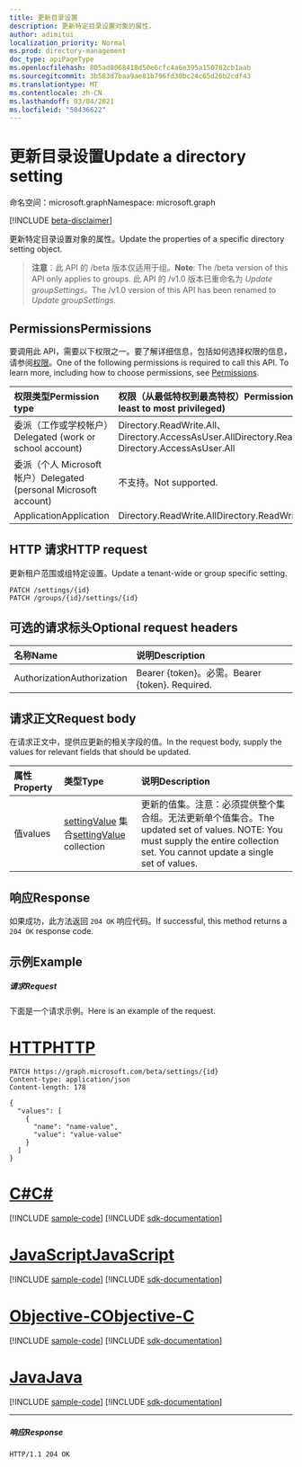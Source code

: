 ```yaml
---
title: 更新目录设置
description: 更新特定目录设置对象的属性。
author: adimitui
localization_priority: Normal
ms.prod: directory-management
doc_type: apiPageType
ms.openlocfilehash: 805ad8068418d50e6cfc4a6e395a150782cb1aab
ms.sourcegitcommit: 3b583d7baa9ae81b796fd30bc24c65d26b2cdf43
ms.translationtype: MT
ms.contentlocale: zh-CN
ms.lasthandoff: 03/04/2021
ms.locfileid: "50436622"
---
```

# <a name="update-a-directory-setting"></a><span data-ttu-id="a56a6-103">更新目录设置</span><span class="sxs-lookup"><span data-stu-id="a56a6-103">Update a directory setting</span></span>

<span data-ttu-id="a56a6-104">命名空间：microsoft.graph</span><span class="sxs-lookup"><span data-stu-id="a56a6-104">Namespace: microsoft.graph</span></span>

[!INCLUDE [beta-disclaimer](../../includes/beta-disclaimer.md)]

<span data-ttu-id="a56a6-105">更新特定目录设置对象的属性。</span><span class="sxs-lookup"><span data-stu-id="a56a6-105">Update the properties of a specific directory setting object.</span></span>

> <span data-ttu-id="a56a6-106">**注意**：此 API 的 /beta 版本仅适用于组。</span><span class="sxs-lookup"><span data-stu-id="a56a6-106">**Note**: The /beta version of this API only applies to groups.</span></span> <span data-ttu-id="a56a6-107">此 API 的 /v1.0 版本已重命名为 *Update groupSettings。*</span><span class="sxs-lookup"><span data-stu-id="a56a6-107">The /v1.0 version of this API has been renamed to *Update groupSettings*.</span></span>

## <a name="permissions"></a><span data-ttu-id="a56a6-108">Permissions</span><span class="sxs-lookup"><span data-stu-id="a56a6-108">Permissions</span></span>
<span data-ttu-id="a56a6-p102">要调用此 API，需要以下权限之一。要了解详细信息，包括如何选择权限的信息，请参阅[权限](/graph/permissions-reference)。</span><span class="sxs-lookup"><span data-stu-id="a56a6-p102">One of the following permissions is required to call this API. To learn more, including how to choose permissions, see [Permissions](/graph/permissions-reference).</span></span>

|<span data-ttu-id="a56a6-111">权限类型</span><span class="sxs-lookup"><span data-stu-id="a56a6-111">Permission type</span></span>      | <span data-ttu-id="a56a6-112">权限（从最低特权到最高特权）</span><span class="sxs-lookup"><span data-stu-id="a56a6-112">Permissions (from least to most privileged)</span></span>              |
|:--------------------|:---------------------------------------------------------|
|<span data-ttu-id="a56a6-113">委派（工作或学校帐户）</span><span class="sxs-lookup"><span data-stu-id="a56a6-113">Delegated (work or school account)</span></span> | <span data-ttu-id="a56a6-114">Directory.ReadWrite.All、Directory.AccessAsUser.All</span><span class="sxs-lookup"><span data-stu-id="a56a6-114">Directory.ReadWrite.All, Directory.AccessAsUser.All</span></span>    |
|<span data-ttu-id="a56a6-115">委派（个人 Microsoft 帐户）</span><span class="sxs-lookup"><span data-stu-id="a56a6-115">Delegated (personal Microsoft account)</span></span> | <span data-ttu-id="a56a6-116">不支持。</span><span class="sxs-lookup"><span data-stu-id="a56a6-116">Not supported.</span></span>    |
|<span data-ttu-id="a56a6-117">Application</span><span class="sxs-lookup"><span data-stu-id="a56a6-117">Application</span></span> | <span data-ttu-id="a56a6-118">Directory.ReadWrite.All</span><span class="sxs-lookup"><span data-stu-id="a56a6-118">Directory.ReadWrite.All</span></span> |

## <a name="http-request"></a><span data-ttu-id="a56a6-119">HTTP 请求</span><span class="sxs-lookup"><span data-stu-id="a56a6-119">HTTP request</span></span>
<!-- { "blockType": "ignored" } -->
<span data-ttu-id="a56a6-120">更新租户范围或组特定设置。</span><span class="sxs-lookup"><span data-stu-id="a56a6-120">Update a tenant-wide or group specific setting.</span></span>
```http
PATCH /settings/{id}
PATCH /groups/{id}/settings/{id}
```
## <a name="optional-request-headers"></a><span data-ttu-id="a56a6-121">可选的请求标头</span><span class="sxs-lookup"><span data-stu-id="a56a6-121">Optional request headers</span></span>
| <span data-ttu-id="a56a6-122">名称</span><span class="sxs-lookup"><span data-stu-id="a56a6-122">Name</span></span>       | <span data-ttu-id="a56a6-123">说明</span><span class="sxs-lookup"><span data-stu-id="a56a6-123">Description</span></span>|
|:-----------|:-----------|
| <span data-ttu-id="a56a6-124">Authorization</span><span class="sxs-lookup"><span data-stu-id="a56a6-124">Authorization</span></span>  | <span data-ttu-id="a56a6-p103">Bearer {token}。必需。</span><span class="sxs-lookup"><span data-stu-id="a56a6-p103">Bearer {token}. Required.</span></span>|

## <a name="request-body"></a><span data-ttu-id="a56a6-127">请求正文</span><span class="sxs-lookup"><span data-stu-id="a56a6-127">Request body</span></span>
<span data-ttu-id="a56a6-128">在请求正文中，提供应更新的相关字段的值。</span><span class="sxs-lookup"><span data-stu-id="a56a6-128">In the request body, supply the values for relevant fields that should be updated.</span></span> 

| <span data-ttu-id="a56a6-129">属性</span><span class="sxs-lookup"><span data-stu-id="a56a6-129">Property</span></span>     | <span data-ttu-id="a56a6-130">类型</span><span class="sxs-lookup"><span data-stu-id="a56a6-130">Type</span></span>   |<span data-ttu-id="a56a6-131">说明</span><span class="sxs-lookup"><span data-stu-id="a56a6-131">Description</span></span>|
|:---------------|:--------|:----------|
| <span data-ttu-id="a56a6-132">值</span><span class="sxs-lookup"><span data-stu-id="a56a6-132">values</span></span> | <span data-ttu-id="a56a6-133">[settingValue](../resources/settingvalue.md) 集合</span><span class="sxs-lookup"><span data-stu-id="a56a6-133">[settingValue](../resources/settingvalue.md) collection</span></span> | <span data-ttu-id="a56a6-p104">更新的值集。注意：必须提供整个集合组。无法更新单个值集合。</span><span class="sxs-lookup"><span data-stu-id="a56a6-p104">The updated set of values.  NOTE: You must supply the entire collection set. You cannot update a single set of values.</span></span> |

## <a name="response"></a><span data-ttu-id="a56a6-137">响应</span><span class="sxs-lookup"><span data-stu-id="a56a6-137">Response</span></span>

<span data-ttu-id="a56a6-138">如果成功，此方法返回 `204 OK` 响应代码。</span><span class="sxs-lookup"><span data-stu-id="a56a6-138">If successful, this method returns a `204 OK` response code.</span></span>

## <a name="example"></a><span data-ttu-id="a56a6-139">示例</span><span class="sxs-lookup"><span data-stu-id="a56a6-139">Example</span></span>
##### <a name="request"></a><span data-ttu-id="a56a6-140">请求</span><span class="sxs-lookup"><span data-stu-id="a56a6-140">Request</span></span>
<span data-ttu-id="a56a6-141">下面是一个请求示例。</span><span class="sxs-lookup"><span data-stu-id="a56a6-141">Here is an example of the request.</span></span>

# <a name="http"></a>[<span data-ttu-id="a56a6-142">HTTP</span><span class="sxs-lookup"><span data-stu-id="a56a6-142">HTTP</span></span>](#tab/http)
<!-- {
  "blockType": "request",
  "name": "update_directorysetting"
}-->
```http
PATCH https://graph.microsoft.com/beta/settings/{id}
Content-type: application/json
Content-length: 178

{
  "values": [
    {
      "name": "name-value",
      "value": "value-value"
    }
  ]
}
```
# <a name="c"></a>[<span data-ttu-id="a56a6-143">C#</span><span class="sxs-lookup"><span data-stu-id="a56a6-143">C#</span></span>](#tab/csharp)
[!INCLUDE [sample-code](../includes/snippets/csharp/update-directorysetting-csharp-snippets.md)]
[!INCLUDE [sdk-documentation](../includes/snippets/snippets-sdk-documentation-link.md)]

# <a name="javascript"></a>[<span data-ttu-id="a56a6-144">JavaScript</span><span class="sxs-lookup"><span data-stu-id="a56a6-144">JavaScript</span></span>](#tab/javascript)
[!INCLUDE [sample-code](../includes/snippets/javascript/update-directorysetting-javascript-snippets.md)]
[!INCLUDE [sdk-documentation](../includes/snippets/snippets-sdk-documentation-link.md)]

# <a name="objective-c"></a>[<span data-ttu-id="a56a6-145">Objective-C</span><span class="sxs-lookup"><span data-stu-id="a56a6-145">Objective-C</span></span>](#tab/objc)
[!INCLUDE [sample-code](../includes/snippets/objc/update-directorysetting-objc-snippets.md)]
[!INCLUDE [sdk-documentation](../includes/snippets/snippets-sdk-documentation-link.md)]

# <a name="java"></a>[<span data-ttu-id="a56a6-146">Java</span><span class="sxs-lookup"><span data-stu-id="a56a6-146">Java</span></span>](#tab/java)
[!INCLUDE [sample-code](../includes/snippets/java/update-directorysetting-java-snippets.md)]
[!INCLUDE [sdk-documentation](../includes/snippets/snippets-sdk-documentation-link.md)]

---

##### <a name="response"></a><span data-ttu-id="a56a6-147">响应</span><span class="sxs-lookup"><span data-stu-id="a56a6-147">Response</span></span>
<!-- {
  "blockType": "response",
  "truncated": true,
  "@odata.type": "microsoft.graph.directorysetting"
} -->
```http
HTTP/1.1 204 OK
```

<!-- uuid: 8fcb5dbc-d5aa-4681-8e31-b001d5168d79
2015-10-25 14:57:30 UTC -->
<!--
{
  "type": "#page.annotation",
  "description": "Update directorysetting",
  "keywords": "",
  "section": "documentation",
  "tocPath": "",
  "suppressions": [
  ]
}
-->


